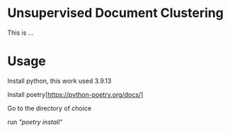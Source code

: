 # Unsupervised Document Clustering

This is ...

# Usage

Install python, this work used 3.9.13

Install poetry[https://python-poetry.org/docs/]

Go to the directory of choice

run *"poetry install"*



